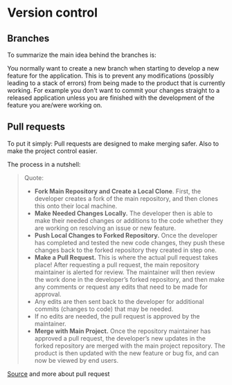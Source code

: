 # Version control



## Branches 

To summarize the main idea behind the branches is: 

You normally want to create a new branch when starting to develop a new feature for the application. This is to prevent any modifications (possibly leading to a stack of errors) from being made to the product that is currently working. 
For example you don't want to commit your changes straight to a released application unless you are finished with the development of the feature you are/were working on.


## Pull requests

To put it simply: Pull requests are designed to make merging safer. Also to make the project control easier.

The process in a nutshell:

> Quote:
>- **Fork Main Repository and Create a Local Clone**. First, the developer creates a fork of the main repository, and then clones this onto their local machine.
>- **Make Needed Changes Locally.** The developer then is able to make their needed changes or additions to the code whether they are working on resolving an issue or new feature.
>- **Push Local Changes to Forked Repository.** Once the developer has completed and tested the new code changes, they push these changes back to the forked repository they created in step one.
>- **Make a Pull Request.** This is where the actual pull request takes place! After requesting a pull request, the main repository maintainer is alerted for review. The maintainer will then review the work done in the developer’s forked repository, and then make any comments or request any edits that need to be made for approval.
>- Any edits are then sent back to the developer for additional commits (changes to code) that may be needed.
>- If no edits are needed, the pull request is approved by the maintainer.
>- **Merge with Main Project.** Once the repository maintainer has approved a pull request, the developer’s new updates in the forked repository are merged with the main project repository. The product is then updated with the new feature or bug fix, and can now be viewed by end users.

[Source](https://www.pagerduty.com/resources/learn/what-is-a-pull-request/#:~:text=A%20pull%20request%20%E2%80%93%20also%20referred,with%20the%20main%20project%20repository.) and more about pull request
